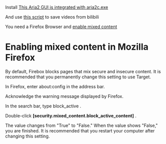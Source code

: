 Install [This Aria2 GUI is integrated with aria2c.exe](https://github.com/Xmader/aria-ng-gui)

And use [this script](https://github.com/the1812/Bilibili-Evolved/blob/master/aria2-notice.md) to save videos from bilibili

You need a Firefox Browser and [enable mixed content](https://docs.adobe.com/content/help/en/target/using/experiences/vec/troubleshoot-composer/mixed-content.html)

# Enabling mixed content in Mozilla Firefox #

By default, Firebox blocks pages that mix secure and insecure content. It is recommended that you permanently change this setting to use Target.

In Firefox, enter about:config in the address bar.

Acknowledge the warning message displayed by Firefox.

In the search bar, type block_active .

Double-click **[security.mixed_content.block_active_content]** .

The value changes from "True" to "False." When the value shows "False," you are finished. It is recommended that you restart your computer after changing this setting.
